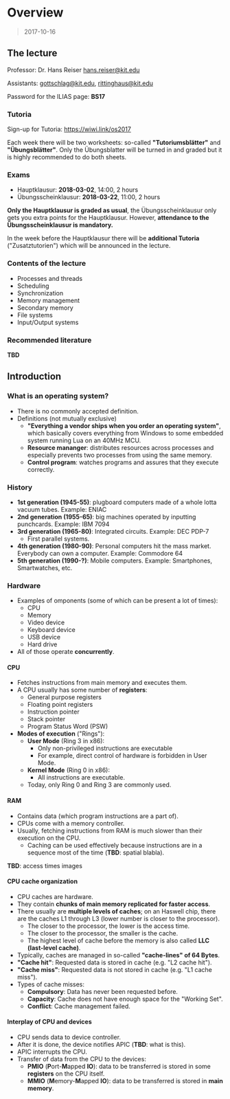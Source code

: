 # Overview

> 2017-10-16

## The lecture

Professor: Dr. Hans Reiser <hans.reiser@kit.edu>

Assistants: gottschlag@kit.edu, rittinghaus@kit.edu

Password for the ILIAS page: **BS17**

### Tutoria

Sign-up for Tutoria: https://wiwi.link/os2017

Each week there will be two worksheets: so-called **"Tutoriumsblätter"** and **"Übungsblätter"**.
Only the Übungsblatter will be turned in and graded but it is highly recommended to do both sheets.

### Exams

- Hauptklausur: **2018-03-02**, 14:00, 2 hours
- Übungsscheinklausur: **2018-03-22**, 11:00, 2 hours

**Only the Hauptklausur is graded as usual**, the Übungsscheinklausur only gets you extra points for the Hauptklausur.
However, **attendance to the Übungsscheinklausur is mandatory.**

In the week before the Hauptklausur there will be **additional Tutoria** ("Zusatztutorien") which will be announced in the lecture.

### Contents of the lecture

- Processes and threads
- Scheduling
- Synchronization
- Memory management
- Secondary memory
- File systems
- Input/Output systems

### Recommended literature

**TBD**

## Introduction

### What is an operating system?

- There is no commonly accepted definition.
- Definitions (not mutually exclusive)
    - **"Everything a vendor ships when you order an operating system"**, which basically covers everything from Windows to some embedded system running Lua on an 40MHz MCU.
    - **Resource mananger**: distributes resources across processes and especially prevents two processes from using the same memory.
    - **Control program**: watches programs and assures that they execute correctly.

### History

- **1st generation (1945-55)**: plugboard computers made of a whole lotta vacuum  tubes. Example: ENIAC
- **2nd generation (1955-65)**: big machines operated by inputting punchcards. Example: IBM 7094
- **3rd generation (1965-80)**: Integrated circuits. Example: DEC PDP-7 
    - First parallel systems.
- **4th generation (1980-90)**: Personal computers hit the mass market. Everybody can own a computer. Example: Commodore 64
- **5th generation (1990-?)**: Mobile computers. Example: Smartphones, Smartwatches, etc.

### Hardware

- Examples of omponents (some of which can be present a lot of times):
    - CPU
    - Memory
    - Video device
    - Keyboard device
    - USB device
    - Hard drive
- All of those operate **concurrently**.

#### CPU

- Fetches instructions from main memory and executes them.
- A CPU usually has some number of **registers**:
    - General purpose registers
    - Floating point registers
    - Instruction pointer
    - Stack pointer
    - Program Status Word (PSW)
- **Modes of execution** ("Rings"):
    - **User Mode** (Ring 3 in x86):
        - Only non-privileged instructions are executable
        - For example, direct control of hardware is forbidden in User Mode.
    - **Kernel Mode** (Ring 0 in x86):
        - All instructions are executable.
    - Today, only Ring 0 and Ring 3 are commonly used.

#### RAM

- Contains data (which program instructions are a part of).
- CPUs come with a memory controller.
- Usually, fetching instructions from RAM is much slower than their execution on the CPU.
    - Caching can be used effectively because instructions are in a sequence most of the time (**TBD**: spatial blabla).

**TBD**: access times images

#### CPU cache organization

- CPU caches are hardware.
- They contain **chunks of main memory replicated for faster access**.
- There usually are **multiple levels of caches**; on an Haswell chip, there are the caches L1 through L3 (lower number is closer to the processor).
    - The closer to the processor, the lower is the access time.
    - The closer to the processor, the smaller is the cache.
    - The highest level of cache before the memory is also called **LLC (last-level cache)**.
- Typically, caches are managed in so-called **"cache-lines" of 64 Bytes**.
- **"Cache hit"**: Requested data is stored in cache (e.g. "L2 cache hit").
- **"Cache miss"**: Requested data is not stored in cache (e.g. "L1 cache miss").
- Types of cache misses:
    - **Compulsory**: Data has never been requested before.
    - **Capacity**: Cache does not have enough space for the "Working Set".
    - **Conflict**: Cache management failed.

#### Interplay of CPU and devices

- CPU sends data to device controller.
- After it is done, the device notifies APIC (**TBD**: what is this).
- APIC interrupts the CPU.
- Transfer of data from the CPU to the devices:
    - **PMIO** (**P**ort-**M**apped **IO**): data to be transferred is stored in some **registers** on the CPU itself.
    - **MMIO** (**M**emory-**M**apped **IO**): data to be transferred is stored in **main memory**.
